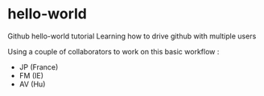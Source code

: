 # hello-world
Github hello-world tutorial
Learning how to drive github with multiple users

Using a couple of collaborators to work on this basic workflow :

- JP (France)
- FM (IE)
- AV (Hu)
